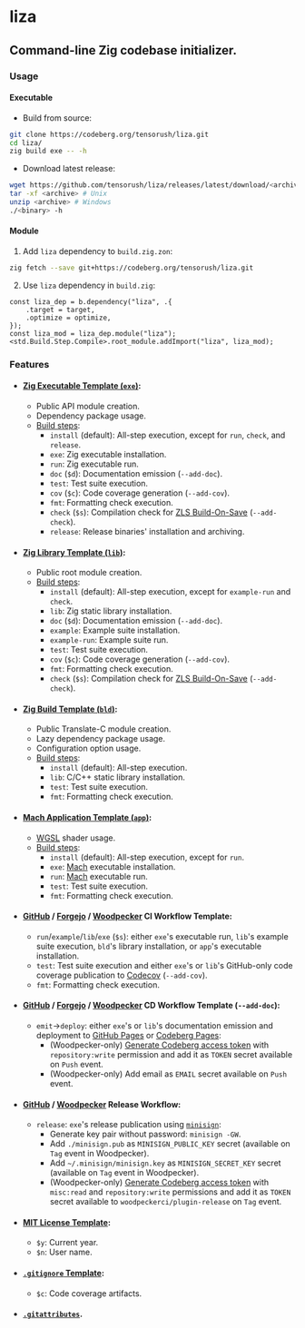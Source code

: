 # liza

## Command-line Zig codebase initializer.

### Usage

#### Executable

- Build from source:

```sh
git clone https://codeberg.org/tensorush/liza.git
cd liza/
zig build exe -- -h
```

- Download latest release:

```sh
wget https://github.com/tensorush/liza/releases/latest/download/<archive>
tar -xf <archive> # Unix
unzip <archive> # Windows
./<binary> -h
```

#### Module

1. Add `liza` dependency to `build.zig.zon`:

```sh
zig fetch --save git+https://codeberg.org/tensorush/liza.git
```

2. Use `liza` dependency in `build.zig`:

```zig
const liza_dep = b.dependency("liza", .{
    .target = target,
    .optimize = optimize,
});
const liza_mod = liza_dep.module("liza");
<std.Build.Step.Compile>.root_module.addImport("liza", liza_mod);
```

### Features

- #### [Zig Executable Template (`exe`)](src/templates/exe/):
    - Public API module creation.
    - Dependency package usage.
    - [Build steps](src/templates/exe/build.zig):
        - `install` (default): All-step execution, except for `run`, `check`, and `release`.
        - `exe`: Zig executable installation.
        - `run`: Zig executable run.
        - `doc` (`$d`): Documentation emission (`--add-doc`).
        - `test`: Test suite execution.
        - `cov` (`$c`): Code coverage generation (`--add-cov`).
        - `fmt`: Formatting check execution.
        - `check` (`$s`): Compilation check for [ZLS Build-On-Save](https://zigtools.org/zls/guides/build-on-save/) (`--add-check`).
        - `release`: Release binaries' installation and archiving.

- #### [Zig Library Template (`lib`)](src/templates/lib/):
    - Public root module creation.
    - [Build steps](src/templates/lib/build.zig):
        - `install` (default): All-step execution, except for `example-run` and `check`.
        - `lib`: Zig static library installation.
        - `doc` (`$d`): Documentation emission (`--add-doc`).
        - `example`: Example suite installation.
        - `example-run`: Example suite run.
        - `test`: Test suite execution.
        - `cov` (`$c`): Code coverage generation (`--add-cov`).
        - `fmt`: Formatting check execution.
        - `check` (`$s`): Compilation check for [ZLS Build-On-Save](https://zigtools.org/zls/guides/build-on-save/) (`--add-check`).

- #### [Zig Build Template (`bld`)](src/templates/bld/):
    - Public Translate-C module creation.
    - Lazy dependency package usage.
    - Configuration option usage.
    - [Build steps](src/templates/bld/build.zig):
        - `install` (default): All-step execution.
        - `lib`: C/C++ static library installation.
        - `test`: Test suite execution.
        - `fmt`: Formatting check execution.

- #### [Mach Application Template (`app`)](src/templates/app/):
    - [WGSL](https://www.w3.org/TR/WGSL/) shader usage.
    - [Build steps](src/templates/app/build.zig):
        - `install` (default): All-step execution, except for `run`.
        - `exe`: [Mach](https://machengine.org/) executable installation.
        - `run`: [Mach](https://machengine.org/) executable run.
        - `test`: Test suite execution.
        - `fmt`: Formatting check execution.

- #### [GitHub](src/templates/.github/workflows/ci.yaml) / [Forgejo](src/templates/.forgejo/workflows/ci.yaml) / [Woodpecker](src/templates/.woodpecker/ci.yaml) CI Workflow Template:
    - `run`/`example`/`lib`/`exe` (`$s`): either `exe`'s executable run, `lib`'s example suite execution, `bld`'s library installation, or `app`'s executable installation.
    - `test`: Test suite execution and either `exe`'s or `lib`'s GitHub-only code coverage publication to [Codecov](https://docs.codecov.com/docs/github-2-getting-a-codecov-account-and-uploading-coverage#install-the-github-app-integration) (`--add-cov`).
    - `fmt`: Formatting check execution.

- #### [GitHub](src/templates/.github/workflows/cd.yaml) / [Forgejo](src/templates/.forgejo/workflows/cd.yaml) / [Woodpecker](src/templates/.woodpecker/cd.yaml) CD Workflow Template (`--add-doc`):
    - `emit`→`deploy`: either `exe`'s or `lib`'s documentation emission and deployment to [GitHub Pages](https://docs.github.com/en/pages/getting-started-with-github-pages/configuring-a-publishing-source-for-your-github-pages-site#publishing-with-a-custom-github-actions-workflow) or [Codeberg Pages](https://codeberg.page):
        - (Woodpecker-only) [Generate Codeberg access token](https://docs.codeberg.org/advanced/access-token/) with `repository:write` permission and add it as `TOKEN` secret available on `Push` event.
        - (Woodpecker-only) Add email as `EMAIL` secret available on `Push` event.

- #### [GitHub](src/templates/.github/workflows/release.yaml) / [Woodpecker](src/templates/.woodpecker/release.yaml) Release Workflow:
    - `release`: `exe`'s release publication using [`minisign`](https://jedisct1.github.io/minisign/):
      - Generate key pair without password: `minisign -GW`.
      - Add `./minisign.pub` as `MINISIGN_PUBLIC_KEY` secret (available on `Tag` event in Woodpecker).
      - Add `~/.minisign/minisign.key` as `MINISIGN_SECRET_KEY` secret (available on `Tag` event in Woodpecker).
      - (Woodpecker-only) [Generate Codeberg access token](https://docs.codeberg.org/advanced/access-token/) with `misc:read` and `repository:write` permissions and add it as `TOKEN` secret available to `woodpeckerci/plugin-release` on `Tag` event.

- #### [MIT License Template](src/templates/LICENSE):
    - `$y`: Current year.
    - `$n`: User name.

- #### [`.gitignore` Template](src/templates/.gitignore):
    - `$c`: Code coverage artifacts.

- #### [`.gitattributes`](src/templates/.gitattributes).
